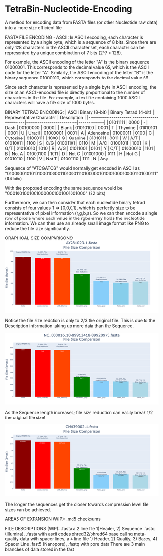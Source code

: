 # TetraBin-Nucleotide-Encoding
A method for encoding data from FASTA files (or other Nucleotide raw data) into a more size efficient file


FASTA FILE ENCODING - ASCII:
In ASCII encoding, each character is represented by a single byte, which is a sequence of 8 bits. Since there are only 128 characters in the ASCII character set, each character can be represented by a unique combination of 7 bits (2^7 = 128).

For example, the ASCII encoding of the letter "A" is the binary sequence 01000001. This corresponds to the decimal value 65, which is the ASCII code for the letter "A". Similarly, the ASCII encoding of the letter "B" is the binary sequence 01000010, which corresponds to the decimal value 66.

Since each character is represented by a single byte in ASCII encoding, the size of an ASCII-encoded file is directly proportional to the number of characters in the file. For example, a text file containing 1000 ASCII characters will have a file size of 1000 bytes.


BINARY TETRAD ENCODING:
| ASCII Binary (8-bit) | Binary Tetrad (4-bit) | Representative Character | Description |
|----------------------|-----------------------|--------------------------|-------------|
| 01011111 | 0000 | - | Dash
| 00100000 | 0000 |   | Blank
| 01010100 | 0001 | T | Thymine
| 01010101 | 0001 | U | Uracil
| 01000001 | 0001 | A | Adenosine
| 01000011 | 0100 | C | Cytosine
| 01000111 | 1000 | G | Guanine
| 01010111 | 0011 | W | A/T
| 01010011 | 1100 | S | C/G
| 01001101 | 0110 | M | A/C
| 01001011 | 1001 | K | G/T
| 01010010 | 1010 | R | A/G
| 01011001 | 0101 | Y | C/T
| 01000010 | 1101 | B | Not A
| 01000100 | 1011 | D | Not C
| 01001000 | 0111 | H | Not G
| 01010110 | 1100 | V | Not T
| 01001110 | 1111 | N | Any

Sequence of "ATCGATCG" would normally get encoded in ASCII as "0100000101010100010000110100011101000001010101000100001101000111" (64 bits)

With the proposed encoding the same sequence would be "00010010010010000001001001001000" (32 bits)

Furthermore, we can then consider that each nucleotide binary tetrad consists of four values T => [0,0,0,1], which is perfectly size to be representative of pixel information (r,g,b,a). So we can then encode a single row of pixels where each value in the rgba-array holds the nucleotide information. We can then use an already small image format like PNG to reduce the file size significantly.


GRAPHICAL SIZE COMPARISONS:
![alt text](Resources/Images/hundred_bp_comp.png)

Notice the file size redction is only to 2/3 the original file. This is due to the Description information taking up more data than the Sequence.

![alt text](Resources/Images/thousand_bp_comp.png)

As the Sequence length increases; file size reduction can easily break 1/2 the original file size!

![alt text](Resources/Images/million_bp_comp.png)

The longer the sequences get the closer towards compression level file sizes can be achieved.


AREAS OF EXPANSION (WIP):
    .md5 checksums


FILE DESCRIPTIONS (WIP):
    .fasta a 2 line file 1)Header, 2) Sequence
    .fastq (Illumina), .fasta with ascii codes phred32/phred64 base calling meta-quality-data with spacer lines, a 4 line file 1) Header, 2) Quality, 3) Bases, 4) Spacer Line
    .fast5 (Nanopore), .fastq with pore data There are 3 main branches of data stored in the fast
